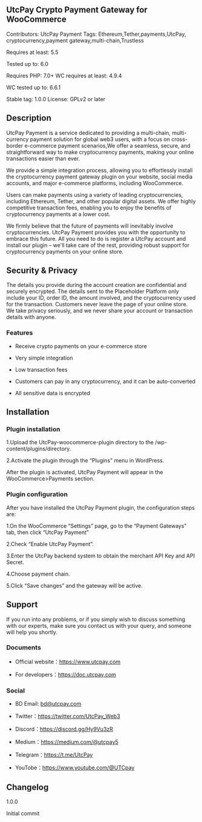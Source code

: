 ## UtcPay Crypto Payment Gateway for WooCommerce

Contributors: UtcPay Payment Tags: Ethereum,Tether,payments,UtcPay, cryptocurrency,payment gateway,multi-chain,Trustless

Requires at least: 5.5

Tested up to: 6.0

Requires PHP: 7.0+ WC requires at least: 4.9.4

WC tested up to: 6.6.1

Stable tag: 1.0.0 License: GPLv2 or later

## Description

UtcPay Payment is a service dedicated to providing a multi-chain, multi-currency payment solution for global web3 users, with a focus on cross-border e-commerce payment scenarios,We offer a seamless, secure, and straightforward way to make cryptocurrency payments, making your online transactions easier than ever.

We provide a simple integration process, allowing you to effortlessly install the cryptocurrency payment gateway plugin on your website, social media accounts, and major e-commerce platforms, including WooCommerce.

Users can make payments using a variety of leading cryptocurrencies, including Ethereum, Tether, and other popular digital assets. We offer highly competitive transaction fees, enabling you to enjoy the benefits of cryptocurrency payments at a lower cost.

We firmly believe that the future of payments will inevitably involve cryptocurrencies. UtcPay Payment provides you with the opportunity to embrace this future. All you need to do is register a UtcPay account and install our plugin – we'll take care of the rest, providing robust support for cryptocurrency payments on your online store.

## Security & Privacy

The details you provide during the account creation are confidential and securely encrypted. The details sent to the Placeholder Platform only include your ID, order ID, the amount involved, and the cryptocurrency used for the transaction. Customers never leave the page of your online store. We take privacy seriously, and we never share your account or transaction details with anyone.

### Features

- Receive crypto payments on your e-commerce store

- Very simple integration

- Low transaction fees

- Customers can pay in any cryptocurrency, and it can be auto-converted

- All sensitive data is encrypted

## Installation

### Plugin installation

1.Upload the UtcPay-woocommerce-plugin directory to the /wp-content/plugins/directory.

2.Activate the plugin through the “Plugins” menu in WordPress.

After the plugin is activated, UtcPay Payment will appear in the WooCommerce>Payments section.

### Plugin configuration

After you have installed the UtcPay Payment plugin, the configuration steps are:

1.On the WooCommerce “Settings” page, go to the “Payment Gateways” tab, then click “UtcPay Payment”

2.Check “Enable UtcPay Payment”.

3.Enter the UtcPay backend system to obtain the merchant API Key and API Secret.

4.Choose payment chain.

5.Click “Save changes” and the gateway will be active.

## Support

If you run into any problems, or if you simply wish to discuss something with our experts, make sure you contact us with your query, and someone will help you shortly.

### Documents

- Official website：https://www.utcpay.com

- For developers：https://doc.utcpay.com

### Social

- BD Email: bd@utcpay.com

- Twitter：https://twitter.com/UtcPay_Web3

- Discord：https://discord.gg/Hy9Vu3zR

- Medium：https://medium.com/@utcpay5

- Telegram：https://t.me/UtcPay

- YouTobe：https://www.youtube.com/@UTCpay

## Changelog

1.0.0

Initial commit
